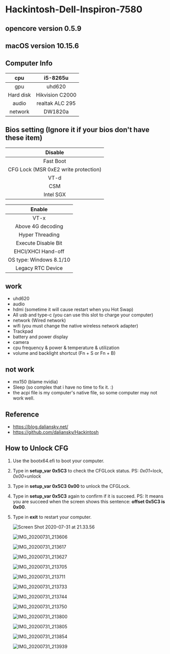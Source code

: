 # Hackintosh-Dell-Inspiron-7580

## opencore version 0.5.9

## macOS version 10.15.6

## Computer Info

|    cpu    |    i5-8265u     |
| :-------: | :-------------: |
|    gpu    |     uhd620      |
| Hard disk | Hikvision C2000 |
|   audio   | realtak ALC 295 |
|  network  |     DW1820a     |

## Bios setting (Ignore it if your bios don't have these item)

|               Disable                |
| :----------------------------------: |
|              Fast Boot               |
| CFG Lock (MSR 0xE2 write protection) |
|                 VT-d                 |
|                 CSM                  |
|              Intel SGX               |

|         Enable          |
| :---------------------: |
|          VT-x           |
|    Above 4G decoding    |
|     Hyper Threading     |
|   Execute Disable Bit   |
|   EHCI/XHCI Hand-off    |
| OS type: Windows 8.1/10 |
|    Legacy RTC Device    |

## work

* uhd620
* audio
* hdmi (sometime it will cause restart when you Hot Swap)
* All usb and type-c (you can use this slot to charge your computer)
* network (Wired network)
* wifi (you must change the native wireless network adapter)
* Trackpad
* battery and power display
* camera
* cpu frequency & power & temperature & utilization
* volume and backlight shortcut (Fn + S or Fn + B)

## not work
* mx150 (blame nvidia)
* Sleep (so complex that i have no time to fix it. :) 
* the acpi file is my computer's native file, so some computer may not work well. 

## Reference
* https://blog.daliansky.net/
* https://github.com/daliansky/Hackintosh

## How to Unlock CFG

1. Use the bootx64.efi to boot your computer.

2. Type in **setup_var 0x5C3** to check the CFGLock status.   PS:  *0x01*=lock, *0x00*=unlock

3. Type in **setup_var 0x5C3 0x00** to unlock the CFGLock.

4. Type in **setup_var 0x5C3** again to confirm if it is succeed.  PS: It means you are succeed when the screen shows this sentence:  **offset 0x5C3 is 0x00**.

5. Type in **exit** to restart your computer. 

   ![Screen Shot 2020-07-31 at 21.33.56](https://github.com/ppjjhh/Hackintosh-Dell-Inspiron-7580/image/IMG_20200731_213606.jpg)

   ![IMG_20200731_213606](/Volumes/Data/GithubRepo/EFI/Hackintosh-Dell-Inspiron-7580/image/IMG_20200731_213606.jpg)

   ![IMG_20200731_213617](/Volumes/Data/GithubRepo/EFI/Hackintosh-Dell-Inspiron-7580/image/IMG_20200731_213617.jpg)

   ![IMG_20200731_213627](/Volumes/Data/GithubRepo/EFI/Hackintosh-Dell-Inspiron-7580/image/IMG_20200731_213627.jpg)

   ![IMG_20200731_213705](/Volumes/Data/GithubRepo/EFI/Hackintosh-Dell-Inspiron-7580/image/IMG_20200731_213705.jpg)

   ![IMG_20200731_213711](/Volumes/Data/GithubRepo/EFI/Hackintosh-Dell-Inspiron-7580/image/IMG_20200731_213711.jpg)

   ![IMG_20200731_213733](/Volumes/Data/GithubRepo/EFI/Hackintosh-Dell-Inspiron-7580/image/IMG_20200731_213733.jpg)

   ![IMG_20200731_213744](/Volumes/Data/GithubRepo/EFI/Hackintosh-Dell-Inspiron-7580/image/IMG_20200731_213744.jpg)

   ![IMG_20200731_213750](/Volumes/Data/GithubRepo/EFI/Hackintosh-Dell-Inspiron-7580/image/IMG_20200731_213750.jpg)

   ![IMG_20200731_213800](/Volumes/Data/GithubRepo/EFI/Hackintosh-Dell-Inspiron-7580/image/IMG_20200731_213800.jpg)

   ![IMG_20200731_213805](/Volumes/Data/GithubRepo/EFI/Hackintosh-Dell-Inspiron-7580/image/IMG_20200731_213805.jpg)

   ![IMG_20200731_213854](/Volumes/Data/GithubRepo/EFI/Hackintosh-Dell-Inspiron-7580/image/IMG_20200731_213854.jpg)

   ![IMG_20200731_213939](/Volumes/Data/GithubRepo/EFI/Hackintosh-Dell-Inspiron-7580/image/IMG_20200731_213939.jpg)

   